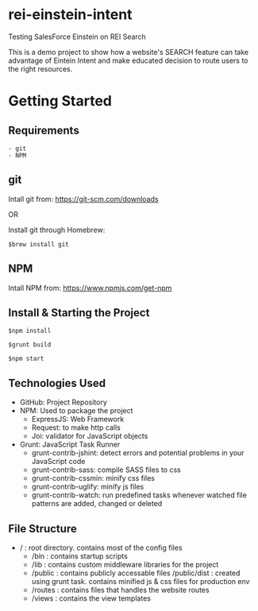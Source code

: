 # rei-einstein-intent
Testing SalesForce Einstein on REI Search

This is a demo project to show how a website's SEARCH feature can take advantage of Eintein Intent and make educated decision to route users to the right resources.

# Getting Started
## Requirements
	- git
	- NPM

## git

Intall git from: https://git-scm.com/downloads

OR

Install git through Homebrew:

`$brew install git`


## NPM

Intall NPM from: https://www.npmjs.com/get-npm


## Install & Starting the Project

`$npm install`

`$grunt build`

`$npm start`


## Technologies Used
- GitHub: Project Repository
- NPM: Used to package the project
	- ExpressJS: Web Framework
	- Request: to make http calls
	- Joi: validator for JavaScript objects
- Grunt: JavaScript Task Runner
	- grunt-contrib-jshint: detect errors and potential problems in your JavaScript code
	- grunt-contrib-sass: compile SASS files to css
	- grunt-contrib-cssmin: minify css files
	- grunt-contrib-uglify: minify js files
	- grunt-contrib-watch: run predefined tasks whenever watched file patterns are added, changed or deleted

## File Structure

- / : root directory. contains most of the config files
	- /bin : contains startup scripts
	- /lib : contains custom middleware libraries for the project
	- /public : contains publicly accessable files 
		/public/dist : created using grunt task. contains minified js & css files for production env
	- /routes : contains files that handles the website routes
	- /views : contains the view templates